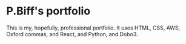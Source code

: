 # P.Biff's portfolio

This is my, hopefully, professional portfolio. It uses HTML, CSS, AWS, Oxford commas, and React, and Python, and Dobo3.
